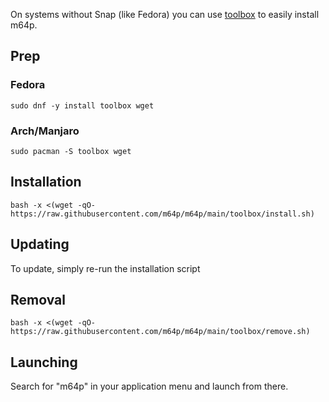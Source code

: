 On systems without Snap (like Fedora) you can use [toolbox](https://containertoolbx.org/) to easily install m64p.
## Prep
### Fedora
```
sudo dnf -y install toolbox wget
```
### Arch/Manjaro
```
sudo pacman -S toolbox wget
```
## Installation
```
bash -x <(wget -qO- https://raw.githubusercontent.com/m64p/m64p/main/toolbox/install.sh)
```
## Updating
To update, simply re-run the installation script
## Removal
```
bash -x <(wget -qO- https://raw.githubusercontent.com/m64p/m64p/main/toolbox/remove.sh)
```
## Launching
Search for "m64p" in your application menu and launch from there.
